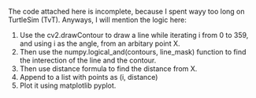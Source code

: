 The code attached here is incomplete, because I spent wayy too long on TurtleSim (TvT). Anyways, I will mention the logic here:<br>
1. Use the cv2.drawContour to draw a line while iterating i from 0 to 359, and using i as the angle, from an arbitary point X.
2. Then use the numpy.logical_and(contours, line_mask) function to find the interection of the line and the contour.
3. Then use distance formula to find the distance from X.
4. Append to a list with points as (i, distance)
5. Plot it using matplotlib pyplot.
